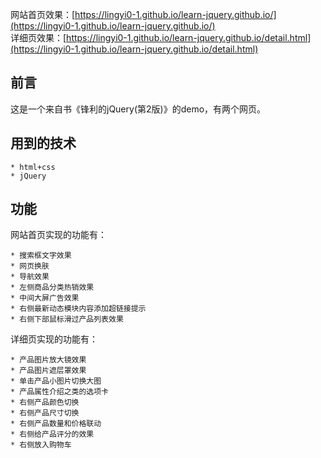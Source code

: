 网站首页效果：[https://lingyi0-1.github.io/learn-jquery.github.io/](https://lingyi0-1.github.io/learn-jquery.github.io/)  
详细页效果：[https://lingyi0-1.github.io/learn-jquery.github.io/detail.html](https://lingyi0-1.github.io/learn-jquery.github.io/detail.html)

## 前言

这是一个来自书《锋利的jQuery(第2版)》的demo，有两个网页。

## 用到的技术

```
* html+css
* jQuery
```

## 功能

网站首页实现的功能有：

```
* 搜索框文字效果
* 网页换肤
* 导航效果
* 左侧商品分类热销效果
* 中间大屏广告效果
* 右侧最新动态模块内容添加超链接提示
* 右侧下部鼠标滑过产品列表效果
```

详细页实现的功能有：

```
* 产品图片放大镜效果
* 产品图片遮层罩效果
* 单击产品小图片切换大图
* 产品属性介绍之类的选项卡
* 右侧产品颜色切换
* 右侧产品尺寸切换
* 右侧产品数量和价格联动
* 右侧给产品评分的效果
* 右侧放入购物车
```
